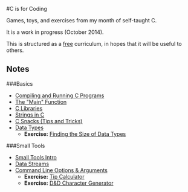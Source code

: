 #C is for Coding

Games, toys, and exercises from my month of self-taught C.

It is a work in progress (October 2014).

This is structured as a [free][license] curriculum, in hopes that it will be
useful to others.

[license]: ./MIT-LICENSE

## Notes
###Basics
 - [Compiling and Running C Programs][compiling-and-running]
 - [The "Main" Function][main]
 - [C Libraries][c-libraries]
 - [Strings in C][c-strings]
 - [C Snacks (Tips and Tricks)][c-snacks]
 - [Data Types][data-types]
   - **Exercise:** [Finding the Size of Data Types][finding-size-of]

[compiling-and-running]: notes/intro/compiling-and-running.md
[main]: notes/intro/main_function.md
[c-libraries]: notes/intro/libraries_intro.md
[c-strings]: notes/intro/strings.md
[c-snacks]: notes/intro/c_snacks.md
[data-types]: notes/intro/data_types.md
[finding-size-of]: exercises/data_types/finding_size_of.md

###Small Tools
 - [Small Tools Intro][small-tools-intro]
 - [Data Streams][data-streams]
 - [Command Line Options & Arguments][command-line-options]
   - **Exercise:** [Tip Calculator][tip-calculator]
   - **Exercise:** [D&D Character Generator][character-generator]

[small-tools-intro]: notes/small_tools/small_tools_intro.md
[data-streams]: #TODO_notes/small_tools/data_streams.md
[command-line-options]: notes/small_tools/command_line_options.md
[tip-calculator]: exercises/command_line_opts_args/tip_calculator.md
[character-generator]: exercises/command_line_opts_args/character_generator.md

